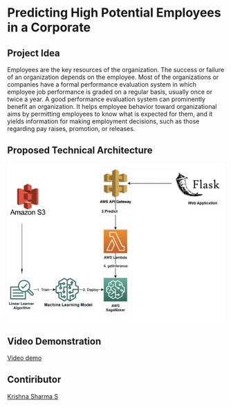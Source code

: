 # Predicting High Potential Employees in a Corporate

## Project Idea

Employees are the key resources of the organization. The success or failure of an organization depends on the employee. Most of the organizations or companies have a formal performance evaluation system in which employee job performance is graded on a regular basis, usually once or twice a year. A good performance evaluation system can prominently benefit an organization. It helps employee behavior toward organizational aims by permitting employees to know what is expected for them, and it yields information for making employment decisions, such as those regarding pay raises, promotion, or releases.
## Proposed Technical Architecture
![Image did not load](Flowchart.png?raw=true)
## Video Demonstration
[Video demo](https://drive.google.com/file/d/1GtnCXaT0cMBc8xVgdql7B9Mn4j9uvZU3/view?usp=sharing)
## Contiributor
[Krishna Sharma S](https://www.github.com/krishna16sharma)

